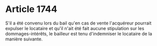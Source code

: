 # Article 1744

S'il a été convenu lors du bail qu'en cas de vente l'acquéreur pourrait expulser le locataire et qu'il n'ait été fait aucune stipulation sur les dommages-intérêts, le bailleur est tenu d'indemniser le locataire de la manière suivante.